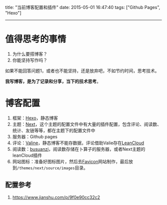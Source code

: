 title: "当前博客配置和插件"
date: 2015-05-01 16:47:40
tags: ["Github Pages", "Hexo"]

---


# 值得思考的事情

1. 为什么要搭博客？
2. 你能坚持写作吗？


<!--more-->


如果不能回答问题1，或者也不能坚持，还是放弃吧，不如节约时间，思考技术。

**我写博客，是为了记录和分享，当下的技术思考**。

# 博客配置

1. 框架：[Hexo](https://hexo.io/)，静态博客
1. 主题：[Next](https://theme-next.org/)，这个主题的配置文件中有大量的插件配置，包含评论、阅读数、统计、友链等等，都在主题下的配置文件中
1. 服务器：Github pages
1. 评论：[Valine](https://valine.js.org/)，静态博客不能存数据，评论借助Valie存在[LeanCloud](https://leancloud.cn/)
1. 阅读数：[busuanzi](http://ibruce.info/2015/04/04/busuanzi/)，阅读数存储在卜算子的服务器，或者Next主题的leanCloud插件
1. 网站图标：准备好图标图片，然后去[Favicon](https://realfavicongenerator.net)网站制作，最后放到`/themes/next/source/images`目录。


## 配置参考
1. https://www.jianshu.com/p/9f0e90cc32c2


